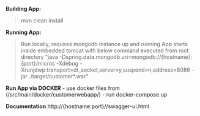 **Building App:**
> mvn clean install

**Running App:**
> Run locally, requires mongodb instance up and running
> App starts inside embedded tomcat with below command executed from root directory
> "java -Dspring.data.mongodb.uri=mongodb://{hostname}:{port}/micros -Xdebug -Xrunjdwp:transport=dt_socket,server=y,suspend=n,address=8086 -jar ./target/customer*.war"

**Run App via DOCKER**
    - use docker files from (/src/main/docker/customerwebapp/)
    - run docker-compose up

**Documentation**
    http://{hostname:port}//swagger-ui.html
